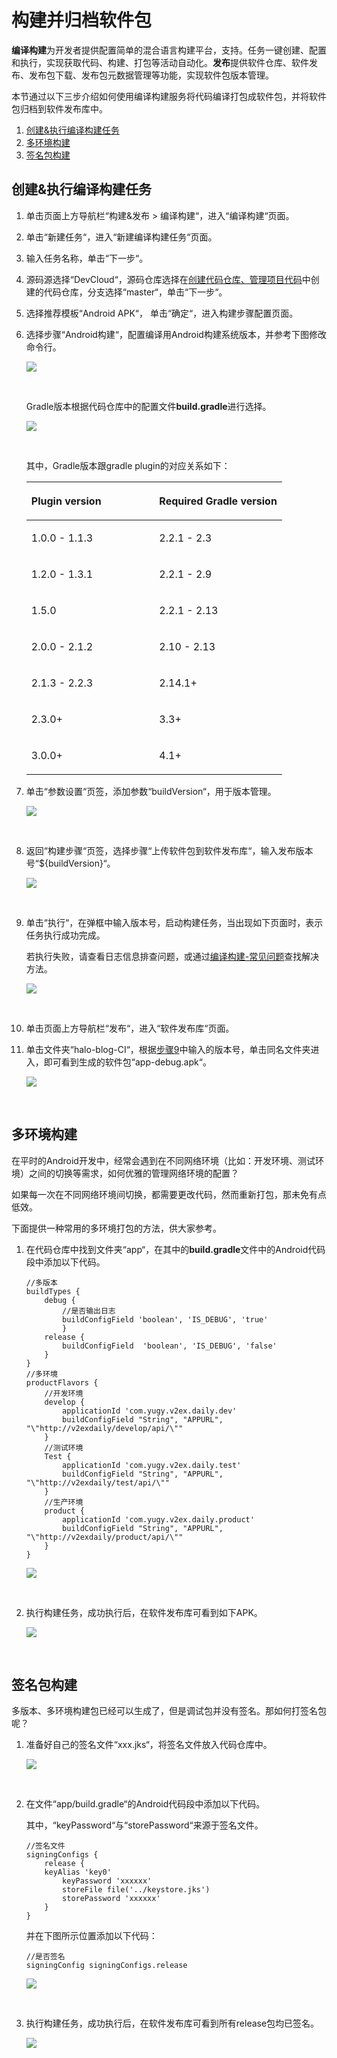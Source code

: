 # **构建并归档软件包**<a name="devcloud_qs_0704"></a>

**编译构建**为开发者提供配置简单的混合语言构建平台，支持。任务一键创建、配置和执行，实现获取代码、构建、打包等活动自动化。**发布**提供软件仓库、软件发布、发布包下载、发布包元数据管理等功能，实现软件包版本管理。

本节通过以下三步介绍如何使用编译构建服务将代码编译打包成软件包，并将软件包归档到软件发布库中。

1.  [创建&执行编译构建任务](#section167331924151713)
2.  [多环境构建](#section1970622012342)
3.  [签名包构建](#section154263315347)

## **创建&执行编译构建任务**<a name="section167331924151713"></a>

1.  单击页面上方导航栏“构建&发布  \>  编译构建“，进入“编译构建“页面。
2.  单击“新建任务“，进入“新建编译构建任务“页面。
3.  输入任务名称，单击“下一步“。
4.  源码源选择“DevCloud“，源码仓库选择在[创建代码仓库、管理项目代码](基于Android的App开发-创建代码仓库-管理项目代码.md)中创建的代码仓库，分支选择“master“，单击“下一步“。
5.  选择推荐模板“Android APK“，  单击“确定“，进入构建步骤配置页面。
6.  选择步骤“Android构建“，配置编译用Android构建系统版本，并参考下图修改命令行。

    ![](figures/Android-构建步骤-Android构建.png)

      

    Gradle版本根据代码仓库中的配置文件**build.gradle**进行选择。

    ![](figures/Android-配置文件.png)

      

    其中，Gradle版本跟gradle plugin的对应关系如下：

    <a name="table48644273473"></a>
    <table><thead align="left"><tr id="row1686412715475"><th class="cellrowborder" valign="top" width="50%" id="mcps1.1.3.1.1"><p id="p1864027134713"><a name="p1864027134713"></a><a name="p1864027134713"></a><strong id="b19655159111711"><a name="b19655159111711"></a><a name="b19655159111711"></a>Plugin version</strong></p>
    </th>
    <th class="cellrowborder" valign="top" width="50%" id="mcps1.1.3.1.2"><p id="p1986418278472"><a name="p1986418278472"></a><a name="p1986418278472"></a><strong id="b766615931711"><a name="b766615931711"></a><a name="b766615931711"></a>Required Gradle version</strong></p>
    </th>
    </tr>
    </thead>
    <tbody><tr id="row12864152713476"><td class="cellrowborder" valign="top" width="50%" headers="mcps1.1.3.1.1 "><p id="p1286422744710"><a name="p1286422744710"></a><a name="p1286422744710"></a>1.0.0 - 1.1.3</p>
    </td>
    <td class="cellrowborder" valign="top" width="50%" headers="mcps1.1.3.1.2 "><p id="p19864162719476"><a name="p19864162719476"></a><a name="p19864162719476"></a>2.2.1 - 2.3</p>
    </td>
    </tr>
    <tr id="row58641527184719"><td class="cellrowborder" valign="top" width="50%" headers="mcps1.1.3.1.1 "><p id="p586410274476"><a name="p586410274476"></a><a name="p586410274476"></a>1.2.0 - 1.3.1</p>
    </td>
    <td class="cellrowborder" valign="top" width="50%" headers="mcps1.1.3.1.2 "><p id="p148641227104717"><a name="p148641227104717"></a><a name="p148641227104717"></a>2.2.1 - 2.9</p>
    </td>
    </tr>
    <tr id="row986417279474"><td class="cellrowborder" valign="top" width="50%" headers="mcps1.1.3.1.1 "><p id="p586422710475"><a name="p586422710475"></a><a name="p586422710475"></a>1.5.0</p>
    </td>
    <td class="cellrowborder" valign="top" width="50%" headers="mcps1.1.3.1.2 "><p id="p108646271472"><a name="p108646271472"></a><a name="p108646271472"></a>2.2.1 - 2.13</p>
    </td>
    </tr>
    <tr id="row15864227164712"><td class="cellrowborder" valign="top" width="50%" headers="mcps1.1.3.1.1 "><p id="p586420271478"><a name="p586420271478"></a><a name="p586420271478"></a>2.0.0 - 2.1.2</p>
    </td>
    <td class="cellrowborder" valign="top" width="50%" headers="mcps1.1.3.1.2 "><p id="p11864172744715"><a name="p11864172744715"></a><a name="p11864172744715"></a>2.10 - 2.13</p>
    </td>
    </tr>
    <tr id="row686410279477"><td class="cellrowborder" valign="top" width="50%" headers="mcps1.1.3.1.1 "><p id="p17864182784714"><a name="p17864182784714"></a><a name="p17864182784714"></a>2.1.3 - 2.2.3</p>
    </td>
    <td class="cellrowborder" valign="top" width="50%" headers="mcps1.1.3.1.2 "><p id="p10864162764710"><a name="p10864162764710"></a><a name="p10864162764710"></a>2.14.1+</p>
    </td>
    </tr>
    <tr id="row13864162712471"><td class="cellrowborder" valign="top" width="50%" headers="mcps1.1.3.1.1 "><p id="p18641227164714"><a name="p18641227164714"></a><a name="p18641227164714"></a>2.3.0+</p>
    </td>
    <td class="cellrowborder" valign="top" width="50%" headers="mcps1.1.3.1.2 "><p id="p786492744715"><a name="p786492744715"></a><a name="p786492744715"></a>3.3+</p>
    </td>
    </tr>
    <tr id="row2086422724714"><td class="cellrowborder" valign="top" width="50%" headers="mcps1.1.3.1.1 "><p id="p1386512273476"><a name="p1386512273476"></a><a name="p1386512273476"></a>3.0.0+</p>
    </td>
    <td class="cellrowborder" valign="top" width="50%" headers="mcps1.1.3.1.2 "><p id="p686512715473"><a name="p686512715473"></a><a name="p686512715473"></a>4.1+</p>
    </td>
    </tr>
    </tbody>
    </table>

7.  单击“参数设置“页签，添加参数“buildVersion“，用于版本管理。

    ![](figures/Android-设置构建参数.png)

      

8.  返回“构建步骤“页签，选择步骤“上传软件包到软件发布库“，输入发布版本号“$\{buildVersion\}“。

    ![](figures/Android-构建步骤-上传软件包到软件发布库.png)

      

9.  <a name="li1261147164120"></a>单击“执行“，在弹框中输入版本号，启动构建任务，当出现如下页面时，表示任务执行成功完成。

    若执行失败，请查看日志信息排查问题，或通过[编译构建-常见问题](https://support.huaweicloud.com/codeci_faq/index.html)查找解决方法。

    ![](figures/Android-构建成功.png)

      

10. 单击页面上方导航栏“发布“，进入“软件发布库“页面。
11. 单击文件夹“halo-blog-CI“，根据[步骤9](#li1261147164120)中输入的版本号，单击同名文件夹进入，即可看到生成的软件包“app-debug.apk“。

    ![](figures/Android-软件包.png)

      


## **多环境构建**<a name="section1970622012342"></a>

在平时的Android开发中，经常会遇到在不同网络环境（比如：开发环境、测试环境）之间的切换等需求，如何优雅的管理网络环境的配置？

如果每一次在不同网络环境间切换，都需要更改代码，然而重新打包，那未免有点低效。

下面提供一种常用的多环境打包的方法，供大家参考。

1.  在代码仓库中找到文件夹“app“，在其中的**build.gradle**文件中的Android代码段中添加以下代码。

    ```
    //多版本
    buildTypes {
        debug {
    		//是否输出日志
    		buildConfigField 'boolean', 'IS_DEBUG', 'true'
    		}
        release {
    		buildConfigField  'boolean', 'IS_DEBUG', 'false'
        }
    }
    //多环境
    productFlavors {
    	//开发环境
    	develop {
    		applicationId 'com.yugy.v2ex.daily.dev'
    		buildConfigField "String", "APPURL", "\"http://v2exdaily/develop/api/\""
        }
        //测试环境
        Test {
    		applicationId 'com.yugy.v2ex.daily.test'
    		buildConfigField "String", "APPURL", "\"http://v2exdaily/test/api/\""
        }
        //生产环境
        product {
    		applicationId 'com.yugy.v2ex.daily.product'
    		buildConfigField "String", "APPURL", "\"http://v2exdaily/product/api/\""
        }
    }
    ```

    ![](figures/Android-多环境配置.png)

      

2.  执行构建任务，成功执行后，在软件发布库可看到如下APK。

    ![](figures/Android-多环境软件包.png)

      


## **签名包构建**<a name="section154263315347"></a>

多版本、多环境构建包已经可以生成了，但是调试包并没有签名。那如何打签名包呢？

1.  准备好自己的签名文件“xxx.jks“，将签名文件放入代码仓库中。

    ![](figures/Android-上传签名文件.png)

      

2.  在文件“app/build.gradle“的Android代码段中添加以下代码。

    其中，“keyPassword“与“storePassword“来源于签名文件。

    ```
    //签名文件
    signingConfigs {
        release {
    	keyAlias 'key0'
            keyPassword 'xxxxxx'
            storeFile file('../keystore.jks')
            storePassword 'xxxxxx'
    	}
    }
    ```

    并在下图所示位置添加以下代码：

    ```
    //是否签名
    signingConfig signingConfigs.release
    ```

    ![](figures/Android-签名配置.png)

      

3.  执行构建任务，成功执行后，在软件发布库可看到所有release包均已签名。

    ![](figures/Android-签名软件包.png)

      


